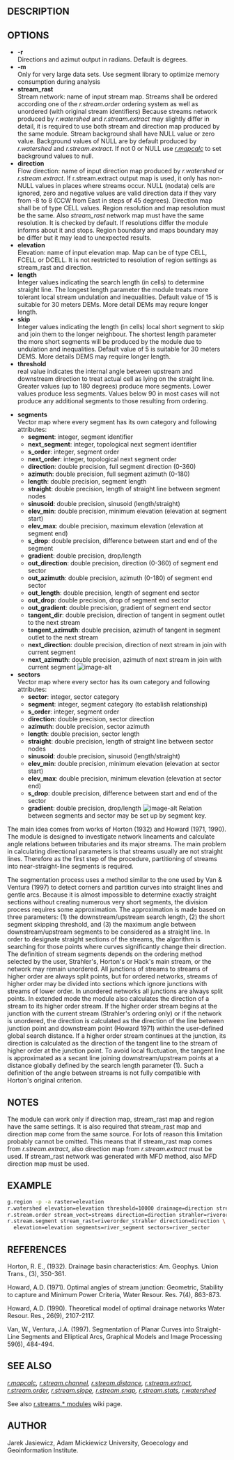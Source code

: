 ## DESCRIPTION

## OPTIONS

- **-r**  
    Directions and azimut output in radians. Default is degrees.
- **-m**  
    Only for very large data sets. Use segment library to optimize
    memory consumption during analysis
- **stream\_rast**  
    Stream network: name of input stream map. Streams shall be ordered
    according one of the *r.stream.order* ordering system as well as
    unordered (with original stream identifiers) Because streams network
    produced by *r.watershed* and *r.stream.extract* may slightly differ
    in detail, it is required to use both stream and direction map
    produced by the same module. Stream background shall have NULL value
    or zero value. Background values of NULL are by default produced by
    *r.watershed* and *r.stream.extract*. If not 0 or NULL use
    *[r.mapcalc](r.mapcalc.html)* to set background values to null.
- **direction**  
    Flow direction: name of input direction map produced by
    *r.watershed* or *r.stream.extract*. If r.stream.extract output map
    is used, it only has non-NULL values in places where streams occur.
    NULL (nodata) cells are ignored, zero and negative values are valid
    direction data if they vary from -8 to 8 (CCW from East in steps of
    45 degrees). Direction map shall be of type CELL values. Region
    resolution and map resolution must be the same. Also *stream\_rast*
    network map must have the same resolution. It is checked by default.
    If resolutions differ the module informs about it and stops. Region
    boundary and maps boundary may be differ but it may lead to
    unexpected results.
- **elevation**  
    Elevation: name of input elevation map. Map can be of type CELL,
    FCELL or DCELL. It is not restricted to resolution of region
    settings as stream\_rast and direction.
- **length**  
    Integer values indicating the search length (in cells) to determine
    straight line. The longest length parameter the module treats more
    tolerant local stream undulation and inequalities. Default value of
    15 is suitable for 30 meters DEMs. More detail DEMs may requre
    longer length.
- **skip**  
    Integer values indicating the length (in cells) local short segment
    to skip and join them to the longer neighbour. The shortest length
    parameter the more short segments will be produced by the module due
    to undulation and inequalities. Default value of 5 is suitable for
    30 meters DEMS. More details DEMS may require longer length.
- **threshold**  
    real value indicates the internal angle between upstream and
    downstream direction to treat actual cell as lying on the straight
    line. Greater values (up to 180 degrees) produce more segments.
    Lower values produce less segments. Values below 90 in most cases
    will not produce any additional segments to those resulting from
    ordering.

<!-- end list -->

- **segments**  
    Vector map where every segment has its own category and following
    attributes:
  - **segment**: integer, segment identifier
  - **next\_segment**: integer, topological next segment identifier
  - **s\_order**: integer, segment order
  - **next\_order**: integer, topological next segment order
  - **direction**: double precision, full segment direction (0-360)
  - **azimuth**: double precision, full segment azimuth (0-180)
  - **length**: double precision, segment length
  - **straight**: double precision, length of straight line between
        segment nodes
  - **sinusoid**: double precision, sinusoid (length/straight)
  - **elev\_min**: double precision, minimum elevation (elevation at
        segment start)
  - **elev\_max**: double precision, maximum elevation (elevation at
        segment end)
  - **s\_drop**: double precision, difference between start and end
        of the segment
  - **gradient**: double precision, drop/length
  - **out\_direction**: double precision, direction (0-360) of
        segment end sector
  - **out\_azimuth**: double precision, azimuth (0-180) of segment
        end sector
  - **out\_length**: double precision, length of segment end sector
  - **out\_drop**: double precision, drop of segment end sector
  - **out\_gradient**: double precision, gradient of segment end
        sector
  - **tangent\_dir**: double precision, direction of tangent in
        segment outlet to the next stream
  - **tangent\_azimuth**: double precision, azimuth of tangent in
        segment outlet to the next stream
  - **next\_direction**: double precision, direction of next stream
        in join with current segment
  - **next\_azimuth**: double precision, azimuth of next stream in
        join with current segment
    ![image-alt](dirs.png)
- **sectors**  
    Vector map where every sector has its own category and following
    attributes:
  - **sector**: integer, sector category
  - **segment**: integer, segment category (to establish
        relationship)
  - **s\_order**: integer, segment order
  - **direction**: double precision, sector direction
  - **azimuth**: double precision, sector azimuth
  - **length**: double precision, sector length
  - **straight**: double precision, length of straight line between
        sector nodes
  - **sinusoid**: double precision, sinusoid (length/straight)
  - **elev\_min**: double precision, minimum elevation (elevation at
        sector start)
  - **elev\_max**: double precision, minimum elevation (elevation at
        sector end)
  - **s\_drop**: double precision, difference between start and end
        of the sector
  - **gradient**: double precision, drop/length
    ![image-alt](sectors.png) Relation between segments and sector may
    be set up by segment key.

The main idea comes from works of Horton (1932) and Howard (1971, 1990).
The module is designed to investigate network lineaments and calculate
angle relations between tributaries and its major streams. The main
problem in calculating directional parameters is that streams usually
are not straight lines. Therefore as the first step of the procedure,
partitioning of streams into near-straight-line segments is required.

The segmentation process uses a method similar to the one used by Van &
Ventura (1997) to detect corners and partition curves into straight
lines and gentle arcs. Because it is almost impossible to determine
exactly straight sections without creating numerous very short segments,
the division process requires some approximation. The approximation is
made based on three parameters: (1) the downstream/upstream search
length, (2) the short segment skipping threshold, and (3) the maximum
angle between downstream/upstream segments to be considered as a
straight line. In order to designate straight sections of the streams,
the algorithm is searching for those points where curves significantly
change their direction. The definition of stream segments depends on the
ordering method selected by the user, Strahler's, Horton's or Hack's
main stream, or the network may remain unordered. All junctions of
streams to streams of higher order are always split points, but for
ordered networks, streams of higher order may be divided into sections
which ignore junctions with streams of lower order. In unordered
networks all junctions are always split points. In extended mode the
module also calculates the direction of a stream to its higher order
stream. If the higher order stream begins at the junction with the
current stream (Strahler's ordering only) or if the network is
unordered, the direction is calculated as the direction of the line
between junction point and downstream point (Howard 1971) within the
user-defined global search distance. If a higher order stream continues
at the junction, its direction is calculated as the direction of the
tangent line to the stream of higher order at the junction point. To
avoid local fluctuation, the tangent line is approximated as a secant
line joining downstream/upstream points at a distance globally defined
by the search length parameter (1). Such a definition of the angle
between streams is not fully compatible with Horton's original
criterion.

## NOTES

The module can work only if direction map, stream\_rast map and region
have the same settings. It is also required that stream\_rast map and
direction map come from the same source. For lots of reason this
limitation probably cannot be omitted. This means that if stream\_rast
map comes from *r.stream.extract*, also direction map from
*r.stream.extract* must be used. If stream\_rast network was generated
with MFD method, also MFD direction map must be used.

## EXAMPLE

```sh
g.region -p -a raster=elevation
r.watershed elevation=elevation threshold=10000 drainage=direction stream=streams
r.stream.order stream_vect=streams direction=direction strahler=riverorder_strahler
r.stream.segment stream_rast=riverorder_strahler direction=direction \
  elevation=elevation segments=river_segment sectors=river_sector
```

## REFERENCES

Horton, R. E., (1932). Drainage basin characteristics: Am. Geophys.
Union Trans., (3), 350-361.

Howard, A.D. (1971). Optimal angles of stream junction: Geometric,
Stability to capture and Minimum Power Criteria, Water Resour. Res.
7(4), 863-873.

Howard, A.D. (1990). Theoretical model of optimal drainage networks
Water Resour. Res., 26(9), 2107-2117.

Van, W., Ventura, J.A. (1997). Segmentation of Planar Curves into
Straight-Line Segments and Elliptical Arcs, Graphical Models and Image
Processing 59(6), 484-494.

## SEE ALSO

*[r.mapcalc](https://grass.osgeo.org/grass-stable/manuals/r.mapcalc.html),
[r.stream.channel](r.stream.channel.md),
[r.stream.distance](r.stream.distance.md),
[r.stream.extract](https://grass.osgeo.org/grass-stable/manuals/r.stream.extract.html),
[r.stream.order](r.stream.order.md),
[r.stream.slope](r.stream.slope.md), [r.stream.snap](r.stream.snap.md),
[r.stream.stats](r.stream.stats.md),
[r.watershed](https://grass.osgeo.org/grass-stable/manuals/r.watershed.html)*

See also [r.streams.\*
modules](https://grasswiki.osgeo.org/wiki/R.stream.*_modules) wiki page.

## AUTHOR

Jarek Jasiewicz, Adam Mickiewicz University, Geoecology and
Geoinformation Institute.

